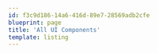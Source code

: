 ```yaml
---
id: f3c9d186-14a6-416d-89e7-28569adb2cfe
blueprint: page
title: 'All UI Components'
template: listing
---
```

